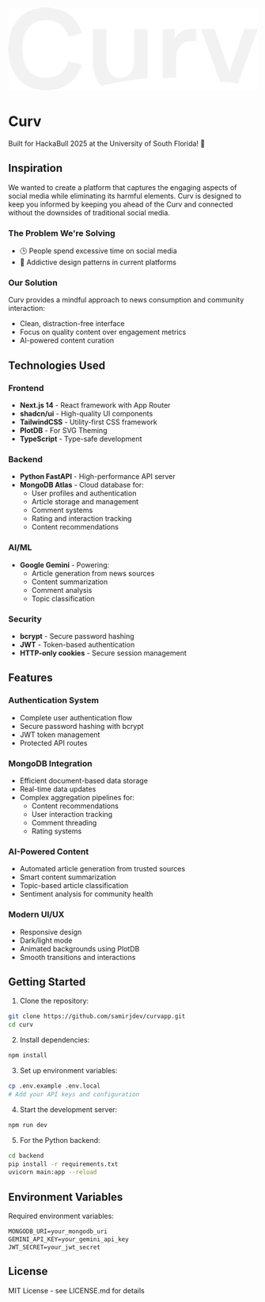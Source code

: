 # <img src="/public/curv_text.png" alt="Curv Logo" width="800" />

# Curv

Built for HackaBull 2025 at the University of South Florida! 🚀

## Inspiration

We wanted to create a platform that captures the engaging aspects of social media while eliminating its harmful elements. Curv is designed to keep you informed by keeping you ahead of the Curv and connected without the downsides of traditional social media.

### The Problem We're Solving
- 🕒 People spend excessive time on social media
- 📱 Addictive design patterns in current platforms

### Our Solution
Curv provides a mindful approach to news consumption and community interaction:
- Clean, distraction-free interface
- Focus on quality content over engagement metrics
- AI-powered content curation

## Technologies Used

### Frontend
- **Next.js 14** - React framework with App Router
- **shadcn/ui** - High-quality UI components
- **TailwindCSS** - Utility-first CSS framework
- **PlotDB** - For SVG Theming
- **TypeScript** - Type-safe development

### Backend
- **Python FastAPI** - High-performance API server
- **MongoDB Atlas** - Cloud database for:
  - User profiles and authentication
  - Article storage and management
  - Comment systems
  - Rating and interaction tracking
  - Content recommendations

### AI/ML
- **Google Gemini** - Powering:
  - Article generation from news sources
  - Content summarization
  - Comment analysis
  - Topic classification

### Security
- **bcrypt** - Secure password hashing
- **JWT** - Token-based authentication
- **HTTP-only cookies** - Secure session management

## Features

### Authentication System
- Complete user authentication flow
- Secure password hashing with bcrypt
- JWT token management
- Protected API routes

### MongoDB Integration
- Efficient document-based data storage
- Real-time data updates
- Complex aggregation pipelines for:
  - Content recommendations
  - User interaction tracking
  - Comment threading
  - Rating systems

### AI-Powered Content
- Automated article generation from trusted sources
- Smart content summarization
- Topic-based article classification
- Sentiment analysis for community health

### Modern UI/UX
- Responsive design
- Dark/light mode
- Animated backgrounds using PlotDB
- Smooth transitions and interactions

## Getting Started

1. Clone the repository:
```bash
git clone https://github.com/samirjdev/curvapp.git
cd curv
```

2. Install dependencies:
```bash
npm install
```

3. Set up environment variables:
```bash
cp .env.example .env.local
# Add your API keys and configuration
```

4. Start the development server:
```bash
npm run dev
```

5. For the Python backend:
```bash
cd backend
pip install -r requirements.txt
uvicorn main:app --reload
```

## Environment Variables

Required environment variables:
```
MONGODB_URI=your_mongodb_uri
GEMINI_API_KEY=your_gemini_api_key
JWT_SECRET=your_jwt_secret
```

## License

MIT License - see LICENSE.md for details
